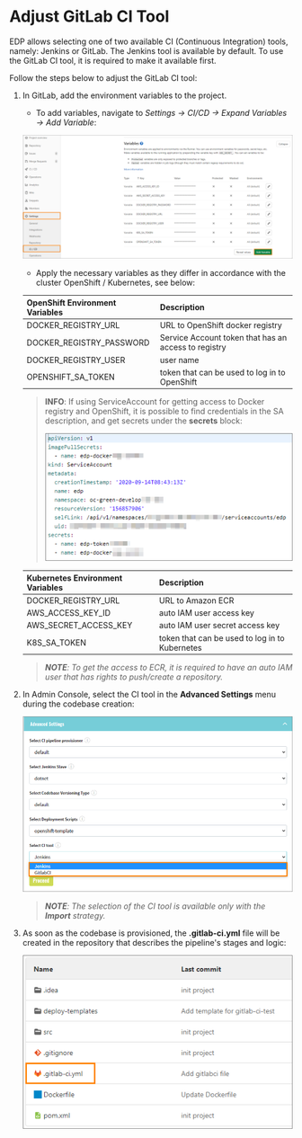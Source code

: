 # Adjust GitLab CI Tool

EDP allows selecting one of two available CI (Continuous Integration) tools, namely: Jenkins or GitLab. 
The Jenkins tool is available by default. To use the GitLab CI tool, it is required to make it available first.

Follow the steps below to adjust the GitLab CI tool: 

1. In GitLab, add the environment variables to the project.

   * To add variables, navigate to *Settings -> CI/CD -> Expand Variables -> Add Variable*:
    
   ![gitlab-ci-env-variable](../readme-resource/gitlab-ci-env-variable.png "gitlab-ci-env-variable")
  
   * Apply the necessary variables as they differ in accordance with the cluster OpenShift / Kubernetes, see below:
    
    |OpenShift Environment Variables | Description|
    |---|---|
    |DOCKER_REGISTRY_URL| URL to OpenShift docker registry|
    |DOCKER_REGISTRY_PASSWORD| Service Account token that has an access to registry|
    |DOCKER_REGISTRY_USER| user name|
    |OPENSHIFT_SA_TOKEN| token that can be used to log in to OpenShift|

    >**INFO**: If using ServiceAccount for getting access to Docker registry and OpenShift, it is possible to find credentials in the SA description, and get secrets under the **secrets** block: 
    >
    >![secrets-sa](../readme-resource/secrets-sa.png "secrets-sa")

    |Kubernetes Environment Variables | Description|
    |---|---|
    |DOCKER_REGISTRY_URL| URL to Amazon ECR|
    |AWS_ACCESS_KEY_ID| auto IAM user access key|
    |AWS_SECRET_ACCESS_KEY| auto IAM user secret access key|
    |K8S_SA_TOKEN| token that can be used to log in to Kubernetes|

    >_**NOTE**: To get the access to ECR, it is required to have an auto IAM user that has rights to push/create a repository._

2. In Admin Console, select the CI tool in the **Advanced Settings** menu during the codebase creation:

    ![ci-type](../readme-resource/ci-type.png "ci_type")
    
    >_**NOTE**: The selection of the CI tool is available only with the **Import** strategy._

3. As soon as the codebase is provisioned, the **.gitlab-ci.yml** file will be created in the repository that describes the 
pipeline's stages and logic:

    ![gitlab-ci-file](../readme-resource/gitlab-ci-file.png "gitlab-ci-file")